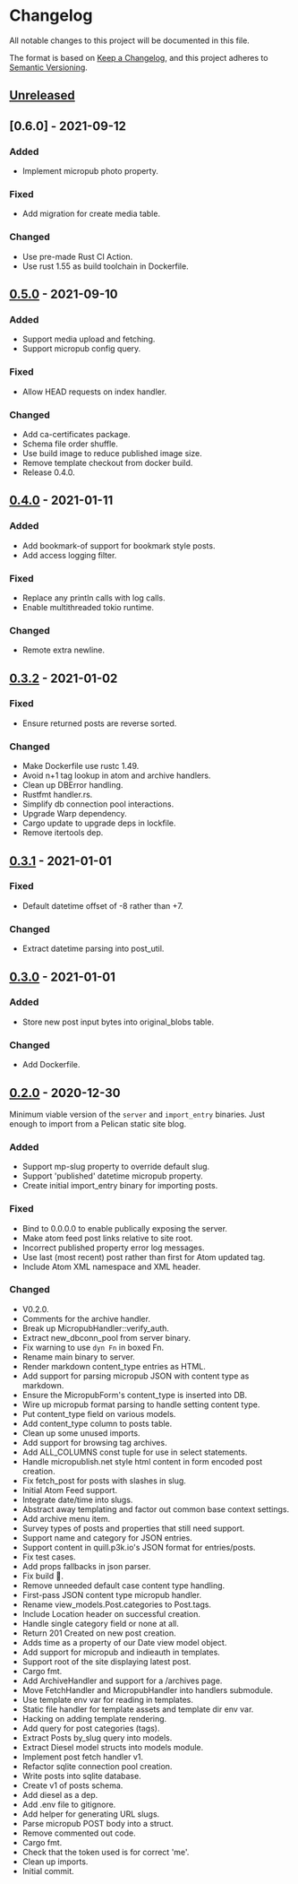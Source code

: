 # Changelog
All notable changes to this project will be documented in this file.

The format is based on [Keep a Changelog](https://keepachangelog.com/en/1.0.0/),
and this project adheres to [Semantic Versioning](https://semver.org/spec/v2.0.0.html).

## [Unreleased]

## [0.6.0] - 2021-09-12
### Added
- Implement micropub photo property.

### Fixed
- Add migration for create media table.

### Changed
- Use pre-made Rust CI Action.
- Use rust 1.55 as build toolchain in Dockerfile.

## [0.5.0] - 2021-09-10
### Added
- Support media upload and fetching.
- Support micropub config query.

### Fixed
- Allow HEAD requests on index handler.

### Changed
- Add ca-certificates package.
- Schema file order shuffle.
- Use build image to reduce published image size.
- Remove template checkout from docker build.
- Release 0.4.0.

## [0.4.0] - 2021-01-11
### Added
- Add bookmark-of support for bookmark style posts.
- Add access logging filter.

### Fixed
- Replace any println calls with log calls.
- Enable multithreaded tokio runtime.

### Changed
- Remote extra newline.

## [0.3.2] - 2021-01-02
### Fixed
- Ensure returned posts are reverse sorted.

### Changed
- Make Dockerfile use rustc 1.49.
- Avoid n+1 tag lookup in atom and archive handlers.
- Clean up DBError handling.
- Rustfmt handler.rs.
- Simplify db connection pool interactions.
- Upgrade Warp dependency.
- Cargo update to upgrade deps in lockfile.
- Remove itertools dep.

## [0.3.1] - 2021-01-01
### Fixed
- Default datetime offset of -8 rather than +7.

### Changed
- Extract datetime parsing into post_util.

## [0.3.0] - 2021-01-01
### Added
- Store new post input bytes into original_blobs table.

### Changed
- Add Dockerfile.

## [0.2.0] - 2020-12-30

Minimum viable version of the `server` and `import_entry` binaries. Just enough
to import from a Pelican static site blog.

### Added
- Support mp-slug property to override default slug.
- Support 'published' datetime micropub property.
- Create initial import_entry binary for importing posts.

### Fixed
- Bind to 0.0.0.0 to enable publically exposing the server.
- Make atom feed post links relative to site root.
- Incorrect published property error log messages.
- Use last (most recent) post rather than first for Atom updated tag.
- Include Atom XML namespace and XML header.

### Changed
- V0.2.0.
- Comments for the archive handler.
- Break up MicropubHandler::verify_auth.
- Extract new_dbconn_pool from server binary.
- Fix warning to use `dyn Fn` in boxed Fn.
- Rename main binary to server.
- Render markdown content_type entries as HTML.
- Add support for parsing micropub JSON with content type as markdown.
- Ensure the MicropubForm's content_type is inserted into DB.
- Wire up micropub format parsing to handle setting content type.
- Put content_type field on various models.
- Add content_type column to posts table.
- Clean up some unused imports.
- Add support for browsing tag archives.
- Add ALL_COLUMNS const tuple for use in select statements.
- Handle micropublish.net style html content in form encoded post creation.
- Fix fetch_post for posts with slashes in slug.
- Initial Atom Feed support.
- Integrate date/time into slugs.
- Abstract away templating and factor out common base context settings.
- Add archive menu item.
- Survey types of posts and properties that still need support.
- Support name and category for JSON entries.
- Support content in quill.p3k.io's JSON format for entries/posts.
- Fix test cases.
- Add props fallbacks in json parser.
- Fix build :facepalm:.
- Remove unneeded default case content type handling.
- First-pass JSON content type micropub handler.
- Rename view_models.Post.categories to Post.tags.
- Include Location header on successful creation.
- Handle single category field or none at all.
- Return 201 Created on new post creation.
- Adds time as a property of our Date view model object.
- Add support for micropub and indieauth in templates.
- Support root of the site displaying latest post.
- Cargo fmt.
- Add ArchiveHandler and support for a /archives page.
- Move FetchHandler and MicropubHandler into handlers submodule.
- Use template env var for reading in templates.
- Static file handler for template assets and template dir env var.
- Hacking on adding template rendering.
- Add query for post categories (tags).
- Extract Posts by_slug query into models.
- Extract Diesel model structs into models module.
- Implement post fetch handler v1.
- Refactor sqlite connection pool creation.
- Write posts into sqlite database.
- Create v1 of posts schema.
- Add diesel as a dep.
- Add .env file to gitignore.
- Add helper for generating URL slugs.
- Parse micropub POST body into a struct.
- Remove commented out code.
- Cargo fmt.
- Check that the token used is for correct 'me'.
- Clean up imports.
- Initial commit.

[Unreleased]: git@github.com:davidwilemski/micropub-rs/compare/0.5.1...HEAD
[0.5.1]: git@github.com:/davidwilemski/micropub-rs/compare/0.5.0...0.5.1
[0.5.0]: git@github.com:/davidwilemski/micropub-rs/compare/0.4.0...0.5.0
[0.4.0]: git@github.com:/davidwilemski/micropub-rs/compare/0.3.2...0.4.0
[0.3.2]: git@github.com:/davidwilemski/micropub-rs/compare/0.3.1...0.3.2
[0.3.1]: git@github.com:/davidwilemski/micropub-rs/compare/0.3.0...0.3.1
[0.3.0]: git@github.com:davidwilemski/micropub-rs/compare/0.2.0...0.3.0
[0.2.0]: git@github.com:davidwilemski/micropub-rs/releases/tag/0.2.0

